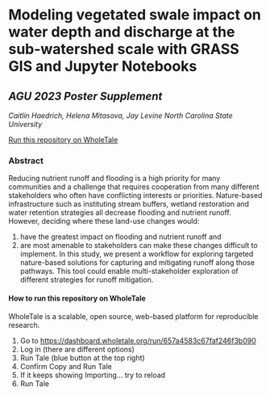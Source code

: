 # Modeling vegetated swale impact on water depth and discharge at the sub-watershed scale with GRASS GIS and Jupyter Notebooks

## _AGU 2023 Poster Supplement_
_Caitlin Haedrich, Helena Mitasova, Jay Levine_
_North Carolina State University_

[Run this repository on WholeTale](https://dashboard.wholetale.org/run/657a4583c67faf246f3b090)

### Abstract

Reducing nutrient runoff and flooding is a high priority for many communities and a challenge that requires cooperation from many different stakeholders who often have conflicting interests or priorities.
Nature-based infrastructure such as instituting stream buffers, wetland restoration and water retention strategies all decrease flooding and nutrient runoff. However, deciding where these land-use changes would:
1. have the greatest impact on flooding and nutrient runoff and
2. are most amenable to stakeholders can make these changes difficult to implement.
In this study, we present a workflow for exploring targeted nature-based solutions for capturing and mitigating
runoff along those pathways. This tool could enable multi-stakeholder exploration of different strategies for runoff
mitigation.

#### How to run this repository on WholeTale
WholeTale is a scalable, open source, web-based platform for reproducible research.

1. Go to https://dashboard.wholetale.org/run/657a4583c67faf246f3b090
2. Log in (there are different options)
3. Run Tale (blue button at the top right)
4. Confirm Copy and Run Tale
5. If it keeps showing Importing... try to reload
6. Run Tale

